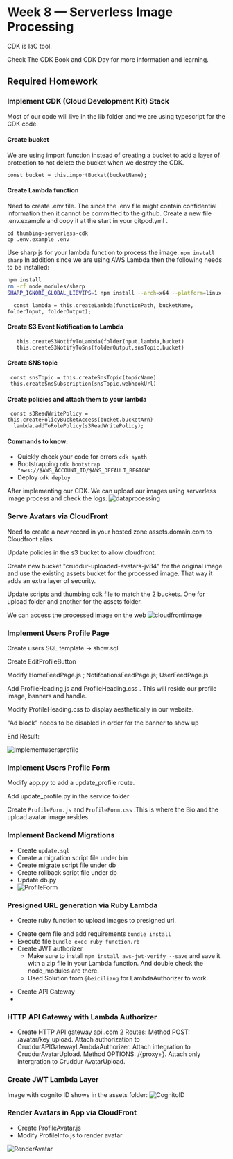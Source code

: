 # Week 8 — Serverless Image Processing

CDK is IaC tool. 

Check The CDK Book and CDK Day for more information and learning.

## Required Homework

### Implement CDK (Cloud Development Kit) Stack

Most of our code will live in the lib folder and we are using typescript for the CDK code.

#### Create bucket

We are using import function instead of creating a bucket to add a layer of protection to not delete the bucket when we destroy the CDK.

`const bucket = this.importBucket(bucketName);`

#### Create Lambda function

Need to create .env file. The since the .env file might contain confidential information then it cannot be committed to the github. Create a new file .env.example and copy it at the start in your gitpod.yml .

```
cd thumbing-serverless-cdk
cp .env.example .env
```
Use sharp js for your lambda function to process the image.  `npm install sharp`
In addition since we are using AWS Lambda then the following needs to be installed:
``` sh
npm install
rm -rf node_modules/sharp
SHARP_IGNORE_GLOBAL_LIBVIPS=1 npm install --arch=x64 --platform=linux --libc=glibc sharp
```
`  const lambda = this.createLambda(functionPath, bucketName, folderInput, folderOutput);`

#### Create S3 Event Notification to Lambda

```
   this.createS3NotifyToLambda(folderInput,lambda,bucket)
   this.createS3NotifyToSns(folderOutput,snsTopic,bucket)
```    

#### Create SNS topic

```
 const snsTopic = this.createSnsTopic(topicName)
 this.createSnsSubscription(snsTopic,webhookUrl)
```

#### Create policies and attach them to your lambda

```
 const s3ReadWritePolicy = this.createPolicyBucketAccess(bucket.bucketArn)
  lambda.addToRolePolicy(s3ReadWritePolicy);
```


#### Commands to know: 
* Quickly check your code for errors `cdk synth`
* Bootstrapping `cdk bootstrap "aws://$AWS_ACCOUNT_ID/$AWS_DEFAULT_REGION"`
* Deploy `cdk deploy`

After implementing our CDK. We can upload our images using serverless image process and check the logs.
![dataprocessing](assets/dataprocessing.png)


### Serve Avatars via CloudFront

Need to create a new record in your hosted zone assets.domain.com to Cloudfront alias

Update policies in the s3 bucket to allow cloudfront.

Create new bucket "cruddur-uploaded-avatars-jv84" for the original image and use the existing assets bucket for the processed image. That way it adds an extra layer of security. 

Update scripts and thumbing cdk file to match the 2 buckets. One for upload folder and another for the assets folder.


We can access the processed image on the web
![cloudfrontimage](assets/cloudfrontimage.png)

### Implement Users Profile Page

Create users SQL template -> show.sql

Create EditProfileButton

Modify HomeFeedPage.js ; NotifcationsFeedPage.js; UserFeedPage.js

Add ProfileHeading.js and ProfileHeading.css  . This will reside our profile image, banners and handle. 

Modify ProfileHeading.css to display aesthetically in our website.

"Ad block" needs to be disabled in order for the banner to show up

End Result:

![Implementusersprofile](assets/userprofile.png)


### Implement Users Profile Form
Modify app.py to add a update_profile route.

Add update_profile.py in the service folder

Create `ProfileForm.js` and `ProfileForm.css`  .This is where the Bio and the upload avatar image resides.


### Implement Backend Migrations
* Create `update.sql`
* Create a migration script file under bin
* Create migrate script file under db
* Create rollback script file under db
* Update db.py
* ![ProfileForm](assets/profileform.png)

### Presigned URL generation via Ruby Lambda
* Create ruby function to upload images to presigned url.
- Create gem file and add requirements `bundle install`
- Execute file `bundle exec ruby function.rb`
- Create JWT authorizer
   - Make sure to install `npm install aws-jwt-verify --save` and save it with a zip file in your Lambda function. And double check the node_modules are there.
   - Used Solution from `@beiciliang` for LambdaAuthorizer to work.
* Create API Gateway
* 
### HTTP API Gateway with Lambda Authorizer
* Create HTTP API gateway api.<your-domain>.com
   2 Routes:
      Method POST: /avatar/key_upload. Attach authorization to CruddurAPIGatewayLAmbdaAuthorizer. Attach integration to CruddurAvatarUpload.
      Method OPTIONS: /{proxy+}. Attach only intergration to Cruddur AvatarUpload.
   
### Create JWT Lambda Layer

   Image with cognito ID shows in the assets folder:
  ![CognitoID](assets/cognitoID)
   
### Render Avatars in App via CloudFront
   * Create ProfileAvatar.js
   * Modify ProfileInfo.js to render avatar
   
 ![RenderAvatar](assets/RenderAvatar.png)
   
